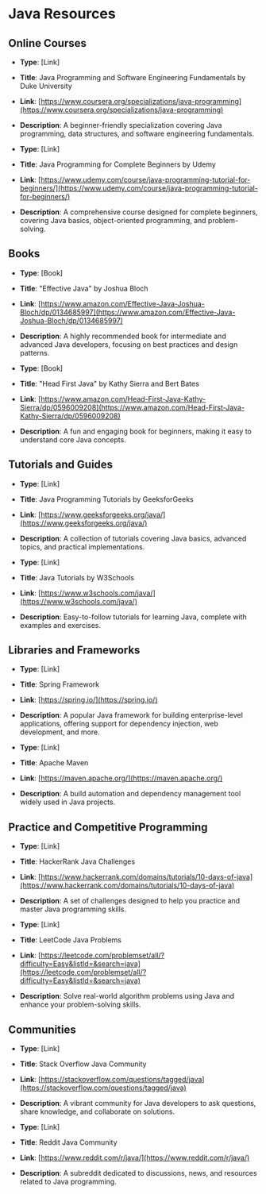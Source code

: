 # Java Resources

## Online Courses

- **Type**: [Link]
- **Title**: Java Programming and Software Engineering Fundamentals by Duke University
- **Link**: [https://www.coursera.org/specializations/java-programming](https://www.coursera.org/specializations/java-programming)
- **Description**: A beginner-friendly specialization covering Java programming, data structures, and software engineering fundamentals.

- **Type**: [Link]
- **Title**: Java Programming for Complete Beginners by Udemy
- **Link**: [https://www.udemy.com/course/java-programming-tutorial-for-beginners/](https://www.udemy.com/course/java-programming-tutorial-for-beginners/)
- **Description**: A comprehensive course designed for complete beginners, covering Java basics, object-oriented programming, and problem-solving.

## Books

- **Type**: [Book]
- **Title**: "Effective Java" by Joshua Bloch
- **Link**: [https://www.amazon.com/Effective-Java-Joshua-Bloch/dp/0134685997](https://www.amazon.com/Effective-Java-Joshua-Bloch/dp/0134685997)
- **Description**: A highly recommended book for intermediate and advanced Java developers, focusing on best practices and design patterns.

- **Type**: [Book]
- **Title**: "Head First Java" by Kathy Sierra and Bert Bates
- **Link**: [https://www.amazon.com/Head-First-Java-Kathy-Sierra/dp/0596009208](https://www.amazon.com/Head-First-Java-Kathy-Sierra/dp/0596009208)
- **Description**: A fun and engaging book for beginners, making it easy to understand core Java concepts.

## Tutorials and Guides

- **Type**: [Link]
- **Title**: Java Programming Tutorials by GeeksforGeeks
- **Link**: [https://www.geeksforgeeks.org/java/](https://www.geeksforgeeks.org/java/)
- **Description**: A collection of tutorials covering Java basics, advanced topics, and practical implementations.

- **Type**: [Link]
- **Title**: Java Tutorials by W3Schools
- **Link**: [https://www.w3schools.com/java/](https://www.w3schools.com/java/)
- **Description**: Easy-to-follow tutorials for learning Java, complete with examples and exercises.

## Libraries and Frameworks

- **Type**: [Link]
- **Title**: Spring Framework
- **Link**: [https://spring.io/](https://spring.io/)
- **Description**: A popular Java framework for building enterprise-level applications, offering support for dependency injection, web development, and more.

- **Type**: [Link]
- **Title**: Apache Maven
- **Link**: [https://maven.apache.org/](https://maven.apache.org/)
- **Description**: A build automation and dependency management tool widely used in Java projects.

## Practice and Competitive Programming

- **Type**: [Link]
- **Title**: HackerRank Java Challenges
- **Link**: [https://www.hackerrank.com/domains/tutorials/10-days-of-java](https://www.hackerrank.com/domains/tutorials/10-days-of-java)
- **Description**: A set of challenges designed to help you practice and master Java programming skills.

- **Type**: [Link]
- **Title**: LeetCode Java Problems
- **Link**: [https://leetcode.com/problemset/all/?difficulty=Easy&listId=&search=java](https://leetcode.com/problemset/all/?difficulty=Easy&listId=&search=java)
- **Description**: Solve real-world algorithm problems using Java and enhance your problem-solving skills.

## Communities

- **Type**: [Link]
- **Title**: Stack Overflow Java Community
- **Link**: [https://stackoverflow.com/questions/tagged/java](https://stackoverflow.com/questions/tagged/java)
- **Description**: A vibrant community for Java developers to ask questions, share knowledge, and collaborate on solutions.

- **Type**: [Link]
- **Title**: Reddit Java Community
- **Link**: [https://www.reddit.com/r/java/](https://www.reddit.com/r/java/)
- **Description**: A subreddit dedicated to discussions, news, and resources related to Java programming.
